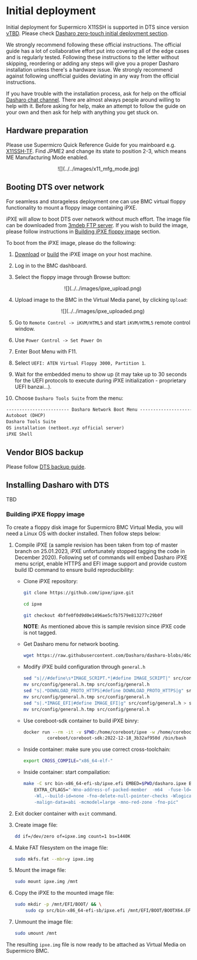 # Initial deployment

Initial deployment for Supermicro X11SSH is supported in DTS since version
[vTBD](#tbd). Please check [Dasharo zero-touch initial deployment
section](../../dasharo-tools-suite/documentation.md#dasharo-zero-touch-initial-deployment).

We strongly recommend following these official instructions. The official guide
has a lot of collaborative effort put into covering all of the edge cases and
is regularly tested. Following these instructions to the letter without
skipping, reordering or adding any steps will give you a proper Dasharo
installation unless there's a hardware issue.  We strongly recommend against
following unofficial guides deviating in any way from the official
instructions.

If you have trouble with the installation process, ask for help on the official
[Dasharo chat channel](../../../#community). There are almost always people
around willing to help with it. Before asking for help, make an attempt to
follow the guide on your own and then ask for help with anything you get stuck
on.

## Hardware preparation

Please use Supermicro Quick Reference Guide for you mainboard e.g.
[X11SSH-TF](https://www.supermicro.com/QuickRefs/motherboard/C236/QRG-1783.pdf).
Find JPME2 and change its state to position 2-3, which means ME Manufacturing
Mode enabled.

<center>
![](../../images/x11_mfg_mode.jpg)
</center>

## Booting DTS over network

For seamless and storageless deployment one can use BMC virtual floppy
functionality to mount a floppy image containing iPXE.

iPXE will allow to boot DTS over network without much effort. The image file
can be downloaded from [3mdeb FTP
server](https://3mdeb.com/open-source-firmware/boot/ipxe.img). If you wish to
build the image, please follow instructions in [Building iPXE floppy
image](#building-ipxe-floppy-image) section.

To boot from the iPXE image, please do the following:

1. [Download](https://3mdeb.com/open-source-firmware/boot/ipxe.img) or
   [build](#building-ipxe-floppy-image) the iPXE image on your host machine.
1. Log in to the BMC dashboard.
1. Select the floppy image through Browse button:

    <center>
    ![](../../images/ipxe_upload.png)
    </center>

1. Upload image to the BMC in the Virtual Media panel, by clicking `Upload`:

    <center>
    ![](../../images/ipxe_uploaded.png)
    </center>

1. Go to `Remote Control -> iKVM/HTML5` and start `iKVM/HTML5` remote control
   window.
1. Use `Power Control -> Set Power On`
1. Enter Boot Menu with F11.
1. Select `UEFI: ATEN Virtual Floppy 3000, Partition 1`.
1. Wait for the embedded menu to show up (it may take up to 30 seconds for the
   UEFI protocols to execute during iPXE initialization - proprietary UEFI
   banzai...).
1. Choose `Dasharo Tools Suite` from the menu:

```txt
------------------------ Dasharo Network Boot Menu ------------------------
Autoboot (DHCP)
Dasharo Tools Suite
OS installation (netboot.xyz official server)
iPXE Shell
```

## Vendor BIOS backup

Please follow [DTS backup
guide](../../../dasharo-tools-suite/documentation/#bios-backup).

## Installing Dasharo with DTS

TBD

### Building iPXE floppy image

To create a floppy disk image for Supermicro BMC Virtual Media, you
will need a Linux OS with docker installed. Then follow steps below:

1. Compile iPXE (a sample revision has been taken from top of master branch on
   25.01.2023, iPXE unfortunately stopped tagging the code in December 2020).
   Following set of commands will embed Dasharo iPXE menu script, enable HTTPS
   and EFI image support and provide custom build ID command to ensure build
   reproducibility:

    * Clone iPXE repository:

      ```bash
      git clone https://github.com/ipxe/ipxe.git
      ```

      ```bash
      cd ipxe
      ```

      ```bash
      git checkout 4bffe0f0d9d0e1496ae5cfb7579e813277c29b0f
      ```

      **NOTE**: As mentioned above this is sample revision since iPXE code is
      not tagged.

    * Get Dasharo menu for network booting.

      ```bash
      wget https://raw.githubusercontent.com/Dasharo/dasharo-blobs/46cc16f6d8f0ed9d057fdd20f15bb89ce5b8d212/dasharo/dasharo.ipxe
      ```

    * Modify iPXE build configuration through `general.h`

      ```bash
      sed "s|//#define\s*IMAGE_SCRIPT.*|#define IMAGE_SCRIPT|" src/config/general.h > src/config/general.h.tmp
      mv src/config/general.h.tmp src/config/general.h
      sed "s|.*DOWNLOAD_PROTO_HTTPS|#define DOWNLOAD_PROTO_HTTPS|g" src/config/general.h > src/config/general.h.tmp
      mv src/config/general.h.tmp src/config/general.h
      sed "s|.*IMAGE_EFI|#define IMAGE_EFI|g" src/config/general.h > src/config/general.h.tmp
      mv src/config/general.h.tmp src/config/general.h
      ```

    * Use coreboot-sdk container to build iPXE binry:

      ```bash
      docker run --rm -it -v $PWD:/home/coreboot/ipxe -w /home/coreboot/ipxe \
               coreboot/coreboot-sdk:2022-12-18_3b32af950d /bin/bash
      ```

    * Inside container: make sure you use correct cross-toolchain:

      ```bash
      export CROSS_COMPILE="x86_64-elf-"
      ```

    * Inside container: start compailation:

      ```bash
      make -C src bin-x86_64-efi-sb/ipxe.efi EMBED=$PWD/dasharo.ipxe BUILD_ID_CMD="echo 0x1234567890" \
          EXTRA_CFLAGS="-Wno-address-of-packed-member  -m64  -fuse-ld=bfd \
          -Wl,--build-id=none -fno-delete-null-pointer-checks -Wlogical-op -march=nocona \
          -malign-data=abi -mcmodel=large -mno-red-zone -fno-pic"
      ```

1. Exit docker container with `exit` command.
1. Create image file:

    ```bash
    dd if=/dev/zero of=ipxe.img count=1 bs=1440K
    ```

1. Make FAT filesystem on the image file:

    ```bash
    sudo mkfs.fat --mbr=y ipxe.img
    ```

1. Mount the image file:

    ```bash
    sudo mount ipxe.img /mnt
    ```

1. Copy the iPXE to the mounted image file:

    ```bash
    sudo mkdir -p /mnt/EFI/BOOT/ && \
        sudo cp src/bin-x86_64-efi-sb/ipxe.efi /mnt/EFI/BOOT/BOOTX64.EFI
    ```

1. Unmount the image file:

    ```bash
    sudo umount /mnt
    ```

The resulting `ipxe.img` file is now ready to be attached as Virtual Media on
Supermicro BMC.
